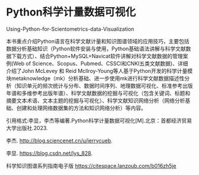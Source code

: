 # Python科学计量数据可视化

Using-Python-for-Scientometrics-data-Visualization

本书重点介绍Python语言在科学文献计量和知识图谱领域的应用技巧，主要包括数据分析基础知识（Python软件安装与使用，Python基础语法讲解与科学文献数据下载方式）、结合Python+MySQL+Navicat软件讲解对科学文献数据的管理案例(Web of Science、Scopus、Pubmed、CSSCI和CNKI五类文献数据)、详细介绍了John McLevey 和 Reid Mcllroy-Young等人基于Python开发的科学计量模块metaknowledge（mk）分析基础、进一步使用mk进行科学文献数据描述性分析（知识单元的频次统计与分布、数据时间序列、地理数据可视化、标准参考出版年谱和多维参考出版年谱）、科学文献数据的挖掘与可视化（包含关键词、标题和摘要文本术语、文本主题的挖掘与可视化）、科学文献知识网络分析（网络分析基础、创建和处理网络数据集的方法和知识网络分析）等内容。


引用格式:李显，李杰等编著.Python科学计量数据可视化[M].北京：首都经济贸易大学出版社.2023.

李杰. http://blog.sciencenet.cn/u/jerrycueb.

李显. https://blog.csdn.net/lys_828.

科学知识图谱系列指南电子版 https://citespace.lanzoub.com/b016zh5je 
